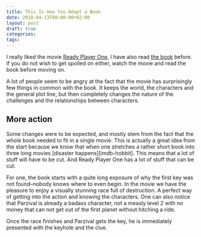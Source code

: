 ```yaml
---
title: This Is How You Adapt a Book
date: 2018-04-13T08:00:00+02:00
layout: post
draft: true
categories:
tags:
---
```


I really liked the movie [Ready Player One][imdb-rpo], I have also read [the book][apple-books-rpo] before. If you do not wish to get spoiled on either, watch the movie and read the book before moving on.

A lot of people seem to be angry at the fact that the movie has surprisingly few things in common with the book. It keeps the world, the characters and the general plot line, but then completely changes the nature of the challenges and the relationships between characters.

## More action

Some changes were to be expected, and mostly stem from the fact that the whole book needed to fit in a single movie. This is actually a great idea from the start because we know that when one stretches a rather short book into three long movies [disaster happens][imdb-hobbit]. This means that a lot of stuff will have to be cut. And Ready Player One has a lot of stuff that can be cut.

For one, the book starts with a quite long exposure of why the first key was not found–nobody knows where to even begin. In the movie we have the pleasure to enjoy a visually stunning race full of destruction. A perfect way of getting into the action and knowing the characters. One can also notice that Parzival is already a badass character, not a measly level 2 with no money that can not get out of the first planet without hitching a ride.

Once the race finishes and Parzival gets the key, he is immediately presented with the keyhole and the clue.

[imdb-rpo]: https://imdb.com/...
[apple-books-rpo]: https://itunes.com/...